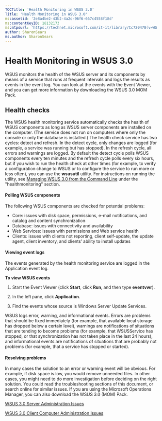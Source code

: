 ```yaml
---
TOCTitle: 'Health Monitoring in WSUS 3.0'
Title: 'Health Monitoring in WSUS 3.0'
ms:assetid: '2e8a4be2-43b2-4a2c-96f6-667c4558f18d'
ms:contentKeyID: 18132173
ms:mtpsurl: 'https://technet.microsoft.com/it-it/library/Cc720478(v=WS.10)'
author: SharonSears
ms.author: SharonSears
---
```


Health Monitoring in WSUS 3.0
=============================

WSUS monitors the health of the WSUS server and its components by means of a service that runs at frequent intervals and logs the results as events in the event log. You can look at the events with the Event Viewer, and you can get more information by downloading the WSUS 3.0 MOM Pack.

Health checks
-------------

The WSUS health monitoring service automatically checks the health of WSUS components as long as WSUS server components are installed on the computer. (The service does not run on computers where only the console or only the database is installed.) The health check service has two cycles: detect and refresh. In the detect cycle, only changes are logged (for example, a service was running but has stopped). In the refresh cycle, all errors and warnings are logged. By default the detect cycle polls WSUS components every ten minutes and the refresh cycle polls every six hours, but if you wish to run the health check at other times (for example, to verify a configuration change to WSUS or to configure the service to run more or less often), you can use the **wsusutil** utility. For instructions on running the utility, see [Managing WSUS 3.0 from the Command Line](https://technet.microsoft.com/e0934a67-f0ed-41a3-bf57-78fd9ac94943) under the "healthmonitoring" section.

#### Polling WSUS components

The following WSUS components are checked for potential problems:

-   Core: issues with disk space, permissions, e-mail notifications, and catalog and content synchronization
-   Database: issues with connectivity and availability
-   Web Services: issues with permissions and Web service health
-   Clients: issues with clients not reporting, client self-update, the update agent, client inventory, and clients' ability to install updates

#### Viewing event logs

The events generated by the health monitoring service are logged in the Application event log.

**To view WSUS events**
1.  Start the Event Viewer (click **Start**, click **Run**, and then type **eventvwr**).

2.  In the left pane, click **Application**.

3.  Find the events whose source is Windows Server Update Services.

WSUS logs error, warning, and informational events. Errors are problems that should be fixed immediately (for example, that available local storage has dropped below a certain level), warnings are notifications of situations that are tending to become problems (for example, that WSUSService has stopped, or that synchronization has not taken place in the last 24 hours), and informational events are notifications of situations that are probably not problems (for example, that a service has stopped or started).

#### Resolving problems

In many cases the solution to an error or warning event will be obvious. For example, if disk space is low, you would remove unneeded files. In other cases, you might need to do more investigation before deciding on the right solution. You could read the troubleshooting sections of this document, or search online for similar issues. If you are using the Microsoft Operations Manager, you can also download the WSUS 3.0 (MOM) Pack.

[WSUS 3.0 Server Administration Issues](https://technet.microsoft.com/2b4b2b71-0573-45f6-a44e-d5635a7840ba)

[WSUS 3.0 Client Computer Administration Issues](https://technet.microsoft.com/6f57fa45-ff51-4a03-8827-d0471ed423b7)
